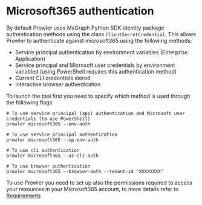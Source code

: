 # Microsoft365 authentication

By default Prowler uses MsGraph Python SDK identity package authentication methods using the class `ClientSecretCredential`.
This allows Prowler to authenticate against microsoft365 using the following methods:

- Service principal authentication by environment variables (Enterprise Application)
- Service principal and Microsoft user credentials by environment variabled (using PowerShell requires this authentication method)
- Current CLI credentials stored
- Interactive browser authentication


To launch the tool first you need to specify which method is used through the following flags:

```console
# To use service principal (app) authentication and Microsoft user credentials (to use PowerShell)
prowler microsoft365 --env-auth

# To use service principal authentication
prowler microsoft365 --sp-env-auth

# To use cli authentication
prowler microsoft365 --az-cli-auth

# To use browser authentication
prowler microsoft365 --browser-auth --tenant-id "XXXXXXXX"
```

To use Prowler you need to set up also the permissions required to access your resources in your Microsoft365 account, to more details refer to [Requirements](../../getting-started/requirements.md)
